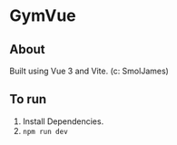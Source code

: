 # GymVue

## About
Built using Vue 3 and Vite. (c: SmolJames)

## To run
1. Install Dependencies. 
2. `npm run dev`
